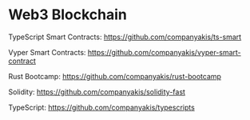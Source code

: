 # Web3 Blockchain

TypeScript Smart Contracts:
https://github.com/companyakis/ts-smart

Vyper Smart Contracts:
https://github.com/companyakis/vyper-smart-contract

Rust Bootcamp:
https://github.com/companyakis/rust-bootcamp

Solidity:
https://github.com/companyakis/solidity-fast

TypeScript:
https://github.com/companyakis/typescripts



